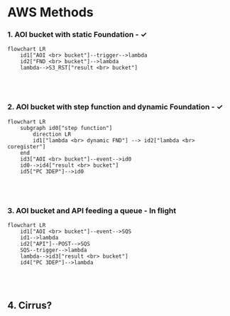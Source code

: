 # AWS Methods

### 1. AOI bucket with static Foundation - &check;

```mermaid
flowchart LR
    id1["AOI <br> bucket"]--trigger-->lambda
    id2["FND <br> bucket"]-->lambda
    lambda-->S3_RST["result <br> bucket"]
```

<br/><br/>

### 2. AOI bucket with step function and dynamic Foundation - &check;

```mermaid
flowchart LR
    subgraph id0["step function"]
        direction LR
        id1["lambda <br> dynamic FND"] --> id2["lambda <br> coregister"]
    end
    id3["AOI <br> bucket"]--event-->id0
    id0-->id4["result <br> bucket"]
    id5["PC 3DEP"]-->id0
```

<br/><br/>

### 3. AOI bucket and API feeding a queue - In flight

```mermaid
flowchart LR
    id1["AOI <br> bucket"]--event-->SQS
    id1-->lambda
    id2["API"]--POST-->SQS
    SQS--trigger-->lambda
    lambda-->id3["result <br> bucket"]
    id4["PC 3DEP"]-->lambda
```

<br/><br/>

## 4. Cirrus?
